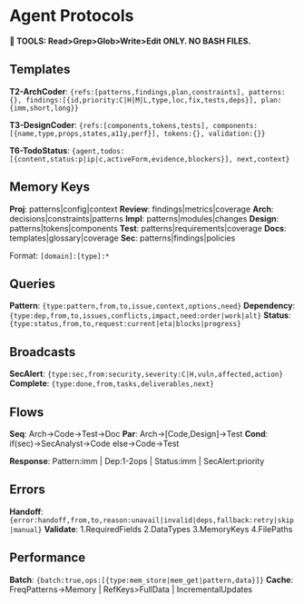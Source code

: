# Agent Protocols

**🔴 TOOLS: Read>Grep>Glob>Write>Edit ONLY. NO BASH FILES.**

## Templates

**T2-ArchCoder**: `{refs:[patterns,findings,plan,constraints], patterns:{}, findings:[{id,priority:C|H|M|L,type,loc,fix,tests,deps}], plan:{imm,short,long}}`

**T3-DesignCoder**: `{refs:[components,tokens,tests], components:[{name,type,props,states,a11y,perf}], tokens:{}, validation:{}}`

**T6-TodoStatus**: `{agent,todos:[{content,status:p|ip|c,activeForm,evidence,blockers}], next,context}`

## Memory Keys

**Proj**: patterns|config|context
**Review**: findings|metrics|coverage
**Arch**: decisions|constraints|patterns
**Impl**: patterns|modules|changes
**Design**: patterns|tokens|components
**Test**: patterns|requirements|coverage
**Docs**: templates|glossary|coverage
**Sec**: patterns|findings|policies

Format: `[domain]:[type]:*`

## Queries

**Pattern**: `{type:pattern,from,to,issue,context,options,need}`
**Dependency**: `{type:dep,from,to,issues,conflicts,impact,need:order|work|alt}`
**Status**: `{type:status,from,to,request:current|eta|blocks|progress}`

## Broadcasts

**SecAlert**: `{type:sec,from:security,severity:C|H,vuln,affected,action}`
**Complete**: `{type:done,from,tasks,deliverables,next}`

## Flows

**Seq**: Arch→Code→Test→Doc
**Par**: Arch→[Code,Design]→Test
**Cond**: if(sec)→SecAnalyst→Code else→Code→Test

**Response**: Pattern:imm | Dep:1-2ops | Status:imm | SecAlert:priority

## Errors

**Handoff**: `{error:handoff,from,to,reason:unavail|invalid|deps,fallback:retry|skip|manual}`
**Validate**: 1.RequiredFields 2.DataTypes 3.MemoryKeys 4.FilePaths

## Performance

**Batch**: `{batch:true,ops:[{type:mem_store|mem_get|pattern,data}]}`
**Cache**: FreqPatterns→Memory | RefKeys>FullData | IncrementalUpdates